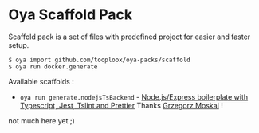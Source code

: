 # Oya Scaffold Pack

Scaffold pack is a set of files with predefined project for easier and faster setup.

    $ oya import github.com/tooploox/oya-packs/scaffold
    $ oya run docker.generate
    
Available scaffolds :

- `oya run generate.nodejsTsBackend` - [Node.js/Express boilerplate with Typescript, Jest, Tslint and Prettier](https://github.com/grzegorzmoskal/backend-boilerplate-ts) Thanks [Grzegorz Moskal](https://github.com/grzegorzmoskal) !

not much here yet ;)
